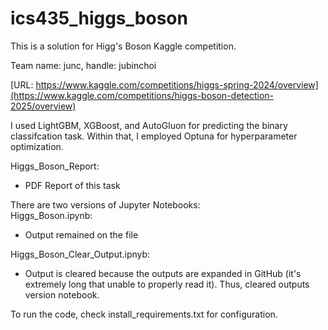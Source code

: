 # ics435_higgs_boson

This is a solution for Higg's Boson Kaggle competition.

Team name: junc, handle: jubinchoi

[URL: https://www.kaggle.com/competitions/higgs-spring-2024/overview](https://www.kaggle.com/competitions/higgs-boson-detection-2025/overview)

I used LightGBM, XGBoost, and AutoGluon for predicting the binary classifcation task.
Within that, I employed Optuna for hyperparameter optimization. 

Higgs_Boson_Report:  
- PDF Report of this task  

There are two versions of Jupyter Notebooks:  
Higgs_Boson.ipynb: 
- Output remained on the file

Higgs_Boson_Clear_Output.ipnyb:
- Output is cleared because the outputs are expanded in GitHub (it's extremely long that unable to properly read it). Thus, cleared outputs version notebook.


To run the code, check install_requirements.txt for configuration.
